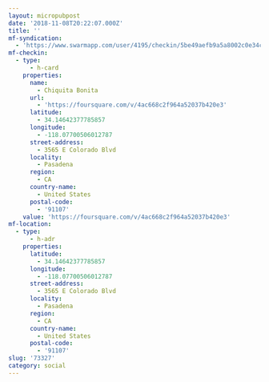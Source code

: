 ```yaml
---
layout: micropubpost
date: '2018-11-08T20:22:07.000Z'
title: ''
mf-syndication:
  - 'https://www.swarmapp.com/user/4195/checkin/5be49aefb9a5a8002c0e34c5'
mf-checkin:
  - type:
      - h-card
    properties:
      name:
        - Chiquita Bonita
      url:
        - 'https://foursquare.com/v/4ac668c2f964a52037b420e3'
      latitude:
        - 34.14642377785857
      longitude:
        - -118.07700506012787
      street-address:
        - 3565 E Colorado Blvd
      locality:
        - Pasadena
      region:
        - CA
      country-name:
        - United States
      postal-code:
        - '91107'
    value: 'https://foursquare.com/v/4ac668c2f964a52037b420e3'
mf-location:
  - type:
      - h-adr
    properties:
      latitude:
        - 34.14642377785857
      longitude:
        - -118.07700506012787
      street-address:
        - 3565 E Colorado Blvd
      locality:
        - Pasadena
      region:
        - CA
      country-name:
        - United States
      postal-code:
        - '91107'
slug: '73327'
category: social
---
```

